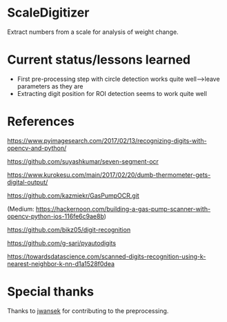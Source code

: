 # ScaleDigitizer
Extract numbers from a scale for analysis of weight change.

# Current status/lessons learned
* First pre-processing step with circle detection works quite well-->leave parameters as they are
* Extracting digit position for ROI detection seems to work quite well

# References 
https://www.pyimagesearch.com/2017/02/13/recognizing-digits-with-opencv-and-python/

https://github.com/suyashkumar/seven-segment-ocr

https://www.kurokesu.com/main/2017/02/20/dumb-thermometer-gets-digital-output/

https://github.com/kazmiekr/GasPumpOCR.git

(Medium: https://hackernoon.com/building-a-gas-pump-scanner-with-opencv-python-ios-116fe6c9ae8b)

https://github.com/bikz05/digit-recognition

https://github.com/g-sari/pyautodigits

https://towardsdatascience.com/scanned-digits-recognition-using-k-nearest-neighbor-k-nn-d1a1528f0dea

# Special thanks
Thanks to [jwansek](https://github.com/jwansek) for contributing to the preprocessing.